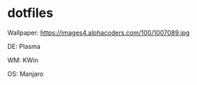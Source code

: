 # dotfiles
Wallpaper: https://images4.alphacoders.com/100/1007089.jpg

DE: Plasma

WM: KWin

OS: Manjaro
